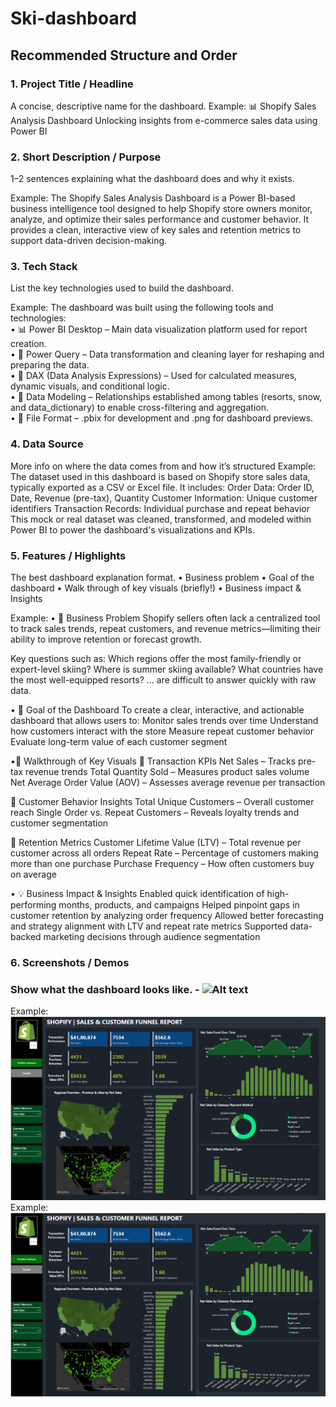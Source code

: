 # Ski-dashboard
## Recommended Structure and Order
### 1.	Project Title / Headline
A concise, descriptive name for the dashboard.
Example: 
📊 Shopify Sales Analysis Dashboard
Unlocking insights from e-commerce sales data using Power BI


### 2.	Short Description / Purpose
1–2 sentences explaining what the dashboard does and why it exists.

Example: 
The Shopify Sales Analysis Dashboard is a Power BI-based business intelligence tool designed to help Shopify store owners monitor, analyze, and optimize their sales performance and customer behavior. It provides a clean, interactive view of key sales and retention metrics to support data-driven decision-making.

### 3.	Tech Stack
List the key technologies used to build the dashboard.

Example:
The dashboard was built using the following tools and technologies:<br>
•	📊 Power BI Desktop – Main data visualization platform used for report creation.<br>
•	📂 Power Query – Data transformation and cleaning layer for reshaping and preparing the data.<br>
•	🧠 DAX (Data Analysis Expressions) – Used for calculated measures, dynamic visuals, and conditional logic.<br>
•	📝 Data Modeling – Relationships established among tables (resorts, snow, and data_dictionary) to enable cross-filtering and aggregation.<br>
•	📁 File Format – .pbix for development and .png for dashboard previews.

### 4.	Data Source
More info on where the data comes from and how it’s structured
Example:
The dataset used in this dashboard is based on Shopify store sales data, typically exported as a CSV or Excel file. It includes:
Order Data: Order ID, Date, Revenue (pre-tax), Quantity
Customer Information: Unique customer identifiers
Transaction Records: Individual purchase and repeat behavior
This mock or real dataset was cleaned, transformed, and modeled within Power BI to power the dashboard's visualizations and KPIs.

### 5.	Features / Highlights
The best dashboard explanation format. 
•	Business problem
•	Goal of the dashboard
•	Walk through of key visuals (briefly!)
•	Business impact & Insights

Example:
•	📌 Business Problem
Shopify sellers often lack a centralized tool to track sales trends, repeat customers, and revenue metrics—limiting their ability to improve retention or forecast growth.

Key questions such as:
Which regions offer the most family-friendly or expert-level skiing?
Where is summer skiing available?
What countries have the most well-equipped resorts?
… are difficult to answer quickly with raw data.

•	🎯 Goal of the Dashboard
To create a clear, interactive, and actionable dashboard that allows users to:
Monitor sales trends over time
Understand how customers interact with the store
Measure repeat customer behavior
Evaluate long-term value of each customer segment


•🧭 Walkthrough of Key Visuals
🔹 Transaction KPIs
Net Sales – Tracks pre-tax revenue trends
Total Quantity Sold – Measures product sales volume
Net Average Order Value (AOV) – Assesses average revenue per transaction

🔹 Customer Behavior Insights
Total Unique Customers – Overall customer reach
Single Order vs. Repeat Customers – Reveals loyalty trends and customer segmentation

🔹 Retention Metrics
Customer Lifetime Value (LTV) – Total revenue per customer across all orders
Repeat Rate – Percentage of customers making more than one purchase
Purchase Frequency – How often customers buy on average

•	💡 Business Impact & Insights
Enabled quick identification of high-performing months, products, and campaigns
Helped pinpoint gaps in customer retention by analyzing order frequency
Allowed better forecasting and strategy alignment with LTV and repeat rate metrics
Supported data-backed marketing decisions through audience segmentation

### 6.	Screenshots / Demos
### Show what the dashboard looks like. - ![Alt text](https://github.com/username/repo/assets/image.png)
Example: ![Dashboard Preview](https://github.com/51Abhishek89/Shopify-Analysis-Dashboard/blob/main/Shopify%20Dashboard%20SS%201.png)
Example: ![Dashboard Preview](https://github.com/51Abhishek89/Shopify-Analysis-Dashboard/blob/main/Shopify%20Dashboard%20SS%201.png)
